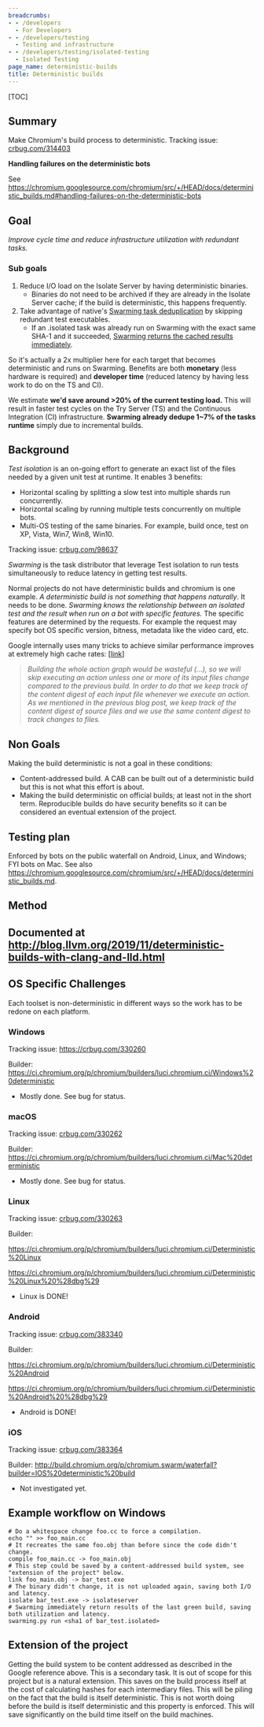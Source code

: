 ```yaml
---
breadcrumbs:
- - /developers
  - For Developers
- - /developers/testing
  - Testing and infrastructure
- - /developers/testing/isolated-testing
  - Isolated Testing
page_name: deterministic-builds
title: Deterministic builds
---
```


[TOC]

## Summary

Make Chromium's build process to deterministic. Tracking issue:
[crbug.com/314403](http://crbug.com/314403)

**Handling failures on the deterministic bots**

See
<https://chromium.googlesource.com/chromium/src/+/HEAD/docs/deterministic_builds.md#handling-failures-on-the-deterministic-bots>

## Goal

*Improve cycle time and reduce infrastructure utilization with redundant tasks.*

### Sub goals

1.  Reduce I/O load on the Isolate Server by having deterministic
            binaries.
    *   Binaries do not need to be archived if they are already in the
                Isolate Server cache; if the build is deterministic, this
                happens frequently.
2.  Take advantage of native's [Swarming task
            deduplication](https://code.google.com/p/swarming/wiki/SwarmingDetailedDesign#Task_deduplication)
            by skipping redundant test executables.
    *   If an .isolated task was already run on Swarming with the exact
                same SHA-1 and it succeeded, [Swarming returns the cached
                results
                immediately](https://code.google.com/p/swarming/wiki/SwarmingUserGuide#Task_idempotency).

So it's actually a 2x multiplier here for each target that becomes deterministic
and runs on Swarming. Benefits are both **monetary** (less hardware is required)
and **developer time** (reduced latency by having less work to do on the TS and
CI).

We estimate **we'd save around &gt;20% of the current testing load.** This will
result in faster test cycles on the Try Server (TS) and the Continuous
Integration (CI) infrastructure. **Swarming already dedupe 1~7% of the tasks
runtime** simply due to incremental builds.

## Background

*Test isolation* is an on-going effort to generate an exact list of the files
needed by a given unit test at runtime. It enables 3 benefits:

*   Horizontal scaling by splitting a slow test into multiple shards run
            concurrently.
*   Horizontal scaling by running multiple tests concurrently on
            multiple bots.
*   Multi-OS testing of the same binaries. For example, build once, test
            on XP, Vista, Win7, Win8, Win10.

Tracking issue: [crbug.com/98637](http://crbug.com/98637)

*Swarming* is the task distributor that leverage Test isolation to run tests
simultaneously to reduce latency in getting test results.

Normal projects do not have deterministic builds and chromium is one example. *A
deterministic build is not something that happens naturally*. It needs to be
done. *Swarming knows the relationship between an isolated test and the result
when run on a bot with specific features.* The specific features are determined
by the requests. For example the request may specify bot OS specific version,
bitness, metadata like the video card, etc.

Google internally uses many tricks to achieve similar performance improves at
extremely high cache rates:
\[[link](http://google-engtools.blogspot.com/2011/08/build-in-cloud-how-build-system-works.html)\]

> *Building the whole action graph would be wasteful (...), so we will skip
> executing an action unless one or more of its input files change compared to
> the previous build. In order to do that we keep track of the content digest of
> each input file whenever we execute an action. As we mentioned in the previous
> blog post, we keep track of the content digest of source files and we use the
> same content digest to track changes to files.*

## Non Goals

Making the build deterministic is not a goal in these conditions:

*   Content-addressed build. A CAB can be built out of a deterministic
            build but this is not what this effort is about.
*   Making the build deterministic on official builds; at least not in
            the short term. Reproducible builds do have security benefits so it
            can be considered an eventual extension of the project.

## Testing plan

Enforced by bots on the public waterfall on Android, Linux, and Windows; FYI
bots on Mac. See also
<https://chromium.googlesource.com/chromium/src/+/HEAD/docs/deterministic_builds.md>.

## Method

## Documented at <http://blog.llvm.org/2019/11/deterministic-builds-with-clang-and-lld.html>

## OS Specific Challenges

Each toolset is non-deterministic in different ways so the work has to be redone
on each platform.

### Windows

Tracking issue: <https://crbug.com/330260>

Builder:
<https://ci.chromium.org/p/chromium/builders/luci.chromium.ci/Windows%20deterministic>

*   Mostly done. See bug for status.

### macOS

Tracking issue: [crbug.com/330262](http://crbug.com/330262)

Builder:
<https://ci.chromium.org/p/chromium/builders/luci.chromium.ci/Mac%20deterministic>

*   Mostly done. See bug for status.

### Linux

Tracking issue: [crbug.com/330263](http://crbug.com/330263)

Builder:

<https://ci.chromium.org/p/chromium/builders/luci.chromium.ci/Deterministic%20Linux>

<https://ci.chromium.org/p/chromium/builders/luci.chromium.ci/Deterministic%20Linux%20%28dbg%29>

*   Linux is DONE!

### Android

Tracking issue: [crbug.com/383340](http://crbug.com/383340)

Builder:

<https://ci.chromium.org/p/chromium/builders/luci.chromium.ci/Deterministic%20Android>

<https://ci.chromium.org/p/chromium/builders/luci.chromium.ci/Deterministic%20Android%20%28dbg%29>

*   Android is DONE!

### iOS

Tracking issue: [crbug.com/383364](http://crbug.com/383364)

Builder:
<http://build.chromium.org/p/chromium.swarm/waterfall?builder=IOS%20deterministic%20build>

*   Not investigated yet.

## Example workflow on Windows

```none
# Do a whitespace change foo.cc to force a compilation.
echo "" >> foo_main.cc
# It recreates the same foo.obj than before since the code didn't change.
compile foo_main.cc -> foo_main.obj
# This step could be saved by a content-addressed build system, see "extension of the project" below.
link foo_main.obj -> bar_test.exe
# The binary didn't change, it is not uploaded again, saving both I/O and latency.
isolate bar_test.exe -> isolateserver
# Swarming immediately return results of the last green build, saving both utilization and latency.
swarming.py run <sha1 of bar_test.isolated>
```

## Extension of the project

Getting the build system to be content addressed as described in the Google
reference above. This is a secondary task. It is out of scope for this project
but is a natural extension. This saves on the build process itself at the cost
of calculating hashes for each intermediary files. This will be piling on the
fact that the build is itself deterministic. This is not worth doing before the
build is itself deterministic and this property is enforced. This will save
significantly on the build time itself on the build machines.